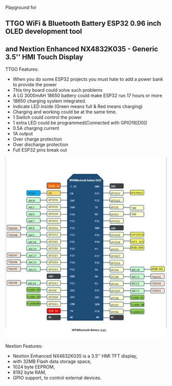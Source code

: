 Playground for

## TTGO WiFi & Bluetooth Battery ESP32 0.96 inch OLED development tool  
## and Nextion Enhanced NX4832K035 - Generic 3.5'' HMI Touch Display

TTGO Features:

* When you do some ESP32 projects you must hate to add a power bank to provide the power   
* This tiny board could solve such problems  
* A LG 3000mAH 18650 battery could make ESP32 run 17 hours or more  
* 18650 charging system integrated.  
* Indicate LED inside (Green means full & Red means charging)  
* Charging and working could be at the same time.  
* 1 Switch could control the power  
* 1 extra LED could be programmed(Connected with GPIO16[D0])  
* 0.5A charging current   
* 1A output   
* Over charge protection   
* Over discharge protection   
* Full ESP32 pins break out 

![pinout](img/ttgo_pinout.jpg)

Nextion Features:

* Nextion Enhanced NX4832K035 is a 3.5'' HMI TFT display,  
* with 32MB Flash data storage space,  
* 1024 byte EEPROM,  
* 8192 byte RAM,  
* GPIO support, to control external devices.  

